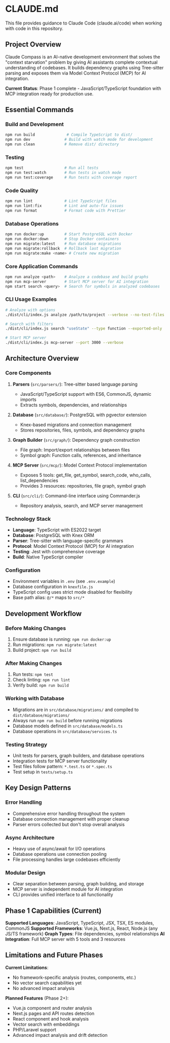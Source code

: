 # CLAUDE.md

This file provides guidance to Claude Code (claude.ai/code) when working with code in this repository.

## Project Overview

Claude Compass is an AI-native development environment that solves the "context starvation" problem by giving AI assistants complete contextual understanding of codebases. It builds dependency graphs using Tree-sitter parsing and exposes them via Model Context Protocol (MCP) for AI integration.

**Current Status**: Phase 1 complete - JavaScript/TypeScript foundation with MCP integration ready for production use.

## Essential Commands

### Build and Development
```bash
npm run build              # Compile TypeScript to dist/
npm run dev               # Build with watch mode for development
npm run clean             # Remove dist/ directory
```

### Testing
```bash
npm test                  # Run all tests
npm run test:watch        # Run tests in watch mode
npm run test:coverage     # Run tests with coverage report
```

### Code Quality
```bash
npm run lint              # Lint TypeScript files
npm run lint:fix          # Lint and auto-fix issues
npm run format            # Format code with Prettier
```

### Database Operations
```bash
npm run docker:up         # Start PostgreSQL with Docker
npm run docker:down       # Stop Docker containers
npm run migrate:latest    # Run database migrations
npm run migrate:rollback  # Rollback last migration
npm run migrate:make <name> # Create new migration
```

### Core Application Commands
```bash
npm run analyze <path>    # Analyze a codebase and build graphs
npm run mcp-server        # Start MCP server for AI integration
npm start search <query>  # Search for symbols in analyzed codebases
```

### CLI Usage Examples
```bash
# Analyze with options
./dist/cli/index.js analyze /path/to/project --verbose --no-test-files

# Search with filters
./dist/cli/index.js search "useState" --type function --exported-only

# Start MCP server
./dist/cli/index.js mcp-server --port 3000 --verbose
```

## Architecture Overview

### Core Components

1. **Parsers** (`src/parsers/`): Tree-sitter based language parsing
   - JavaScript/TypeScript support with ES6, CommonJS, dynamic imports
   - Extracts symbols, dependencies, and relationships

2. **Database** (`src/database/`): PostgreSQL with pgvector extension
   - Knex-based migrations and connection management
   - Stores repositories, files, symbols, and dependency graphs

3. **Graph Builder** (`src/graph/`): Dependency graph construction
   - File graph: Import/export relationships between files
   - Symbol graph: Function calls, references, and inheritance

4. **MCP Server** (`src/mcp/`): Model Context Protocol implementation
   - Exposes 5 tools: get_file, get_symbol, search_code, who_calls, list_dependencies
   - Provides 3 resources: repositories, file graph, symbol graph

5. **CLI** (`src/cli/`): Command-line interface using Commander.js
   - Repository analysis, search, and MCP server management

### Technology Stack
- **Language**: TypeScript with ES2022 target
- **Database**: PostgreSQL with Knex ORM
- **Parser**: Tree-sitter with language-specific grammars
- **Protocol**: Model Context Protocol (MCP) for AI integration
- **Testing**: Jest with comprehensive coverage
- **Build**: Native TypeScript compiler

### Configuration
- Environment variables in `.env` (see `.env.example`)
- Database configuration in `knexfile.js`
- TypeScript config uses strict mode disabled for flexibility
- Base path alias: `@/*` maps to `src/*`

## Development Workflow

### Before Making Changes
1. Ensure database is running: `npm run docker:up`
2. Run migrations: `npm run migrate:latest`
3. Build project: `npm run build`

### After Making Changes
1. Run tests: `npm test`
2. Check linting: `npm run lint`
3. Verify build: `npm run build`

### Working with Database
- Migrations are in `src/database/migrations/` and compiled to `dist/database/migrations/`
- Always run `npm run build` before running migrations
- Database models defined in `src/database/models.ts`
- Database operations in `src/database/services.ts`

### Testing Strategy
- Unit tests for parsers, graph builders, and database operations
- Integration tests for MCP server functionality
- Test files follow pattern: `*.test.ts` or `*.spec.ts`
- Test setup in `tests/setup.ts`

## Key Design Patterns

### Error Handling
- Comprehensive error handling throughout the system
- Database connection management with proper cleanup
- Parser errors collected but don't stop overall analysis

### Async Architecture
- Heavy use of async/await for I/O operations
- Database operations use connection pooling
- File processing handles large codebases efficiently

### Modular Design
- Clear separation between parsing, graph building, and storage
- MCP server is independent module for AI integration
- CLI provides unified interface to all functionality

## Phase 1 Capabilities (Current)

**Supported Languages**: JavaScript, TypeScript, JSX, TSX, ES modules, CommonJS
**Supported Frameworks**: Vue.js, Next.js, React, Node.js (any JS/TS framework)
**Graph Types**: File dependencies, symbol relationships
**AI Integration**: Full MCP server with 5 tools and 3 resources

## Limitations and Future Phases

**Current Limitations**:
- No framework-specific analysis (routes, components, etc.)
- No vector search capabilities yet
- No advanced impact analysis

**Planned Features** (Phase 2+):
- Vue.js component and router analysis
- Next.js pages and API routes detection
- React component and hook analysis
- Vector search with embeddings
- PHP/Laravel support
- Advanced impact analysis and drift detection